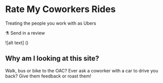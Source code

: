 # Rate My Coworkers Rides
Treating the people you work with as Ubers

⚗ Send in a review

![alt text] ()


## Why am I looking at this site?
Walk, bus or bike to the OAC? Ever ask a coworker with a car to drive you back?
Give them feedback or roast them!
